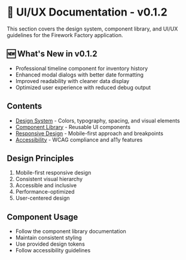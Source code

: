 # 🎨 UI/UX Documentation - v0.1.2

This section covers the design system, component library, and UI/UX guidelines for the Firework Factory application.

## 🆕 What's New in v0.1.2
- Professional timeline component for inventory history
- Enhanced modal dialogs with better date formatting
- Improved readability with cleaner data display
- Optimized user experience with reduced debug output

## Contents

- [Design System](./design-system.md) - Colors, typography, spacing, and visual elements
- [Component Library](./components.md) - Reusable UI components
- [Responsive Design](./responsive.md) - Mobile-first approach and breakpoints
- [Accessibility](./accessibility.md) - WCAG compliance and a11y features

## Design Principles

1. Mobile-first responsive design
2. Consistent visual hierarchy
3. Accessible and inclusive
4. Performance-optimized
5. User-centered design

## Component Usage

- Follow the component library documentation
- Maintain consistent styling
- Use provided design tokens
- Follow accessibility guidelines
